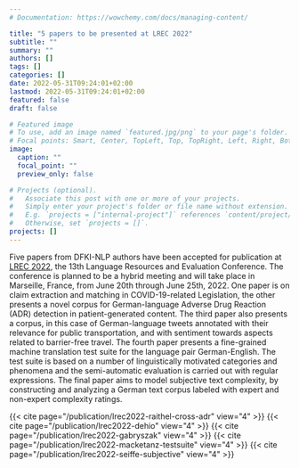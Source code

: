 ```yaml
---
# Documentation: https://wowchemy.com/docs/managing-content/

title: "5 papers to be presented at LREC 2022"
subtitle: ""
summary: ""
authors: []
tags: []
categories: []
date: 2022-05-31T09:24:01+02:00
lastmod: 2022-05-31T09:24:01+02:00
featured: false
draft: false

# Featured image
# To use, add an image named `featured.jpg/png` to your page's folder.
# Focal points: Smart, Center, TopLeft, Top, TopRight, Left, Right, BottomLeft, Bottom, BottomRight.
image:
  caption: ""
  focal_point: ""
  preview_only: false

# Projects (optional).
#   Associate this post with one or more of your projects.
#   Simply enter your project's folder or file name without extension.
#   E.g. `projects = ["internal-project"]` references `content/project/deep-learning/index.md`.
#   Otherwise, set `projects = []`.
projects: []
---
```


Five papers from DFKI-NLP authors have been accepted for publication at [LREC 2022](https://lrec2022.lrec-conf.org/en/), the 13th Language Resources and Evaluation Conference. The conference is planned to be a hybrid meeting and will take place in Marseille, France, from June 20th through June 25th, 2022. One paper is on claim extraction and matching in COVID-19-related Legislation, the other presents a novel corpus for German-language Adverse Drug Reaction (ADR) detection in patient-generated content. The third paper also presents a corpus, in this case of German-language tweets annotated with their relevance for public transportation, and with sentiment towards aspects related to barrier-free travel. The fourth paper presents a fine-grained machine translation test suite for the language pair German-English. The test suite is based on a number of linguistically motivated categories and phenomena and the semi-automatic evaluation is carried out with regular expressions. The final paper aims to model subjective text complexity, by constructing and analyzing a German text corpus labeled with expert and non-expert complexity ratings. 

{{< cite page="/publication/lrec2022-raithel-cross-adr" view="4" >}}
{{< cite page="/publication/lrec2022-dehio" view="4" >}}
{{< cite page="/publication/lrec2022-gabryszak" view="4" >}}
{{< cite page="/publication/lrec2022-macketanz-testsuite" view="4" >}}
{{< cite page="/publication/lrec2022-seiffe-subjective" view="4" >}}
